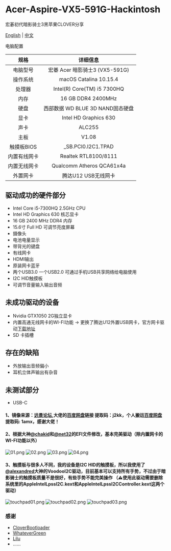 # Acer-Aspire-VX5-591G-Hackintosh
宏碁初代暗影骑士3黑苹果CLOVER分享

[English](README.md) | [中文](README-zh-CN.md)

电脑配置

|   规格   |               详细信息                |
| :------: | :-----------------------------------: |
| 电脑型号 |     宏碁 Acer 暗影骑士3 (VX5-591G)      |
| 操作系统 |         macOS Catalina 10.15.4        |
|  处理器  |      Intel(R) Core(TM) i5 7300HQ      |
|   内存   |          16 GB DDR4 2400MHz           |
|   硬盘   |    西部数据 WD BLUE 3D NAND固态硬盘      |
|   显卡   |         Intel HD Graphics 630         |
|   声卡   |                ALC255                 |
|   主板   |                 V1.08                 |
|  触摸板BIOS |         _SB.PCI0.I2C1.TPAD         |
| 内置有线网卡 |        Realtek RTL8100/8111         |
| 内置无线网卡 |      Qualcomm Atheros QCA61x4a       |
|  外置网卡  |           腾达U12 USB无线网卡           |

## 驱动成功的硬件部分
* Intel Core i5-7300HQ 2.5GHz CPU
* Intel HD Graphics 630 核芯显卡
* 16 GB 2400 MHz DDR4 内存
* 15.6寸 Full HD 可调节亮度屏幕
* 摄像头
* 电池电量显示
* 带背光的键盘
* 有线网卡
* HDMI输出
* 原装网卡蓝牙
* 两个USB3.0 一个USB2.0 可通过手机USB共享网络给电脑使用
* I2C HID触摸板
* 可调节音量输入输出音频

## 未成功驱动的设备
* Nvidia GTX1050 2G独立显卡
* 内置高通无线网卡的WI-FI功能 -> 更换了腾达U12外置USB网卡，官方网卡驱动[下载地址](https://www.tenda.com.cn/product/download/U12.html)
* SD 卡插槽

## 存在的缺陷
* 外放输出音频偏小
* 耳机立体声输出有杂音

## 未测试部分
* USB-C

#### 1、镜像来源：[远景论坛](http://bbs.pcbeta.com/viewthread-1836586-1-1.html),大佬的[百度网盘](https://pan.baidu.com/s/1kMmmfiDuGbB1FK27UOsnZw)链接 提取码：j2kk，个人搬运[百度网盘](https://pan.baidu.com/s/1fOuvAG9exDhwUFMkX2BPlg) 提取码: 1amx，感谢大佬！

#### 2、根据大神[@chakid](https://github.com/chakid/Acer-VX15-Hackintosh)和[@net32](https://github.com/net32/VX5-591G)的EFI文件修改，基本完美驱动（除内置网卡的WI-FI功能以外）
![01.png](https://github.com/LanbenGG/Acer-Aspire-VX5-591G-Hackintosh/blob/master/Picture/01.png)
![02.png](https://github.com/LanbenGG/Acer-Aspire-VX5-591G-Hackintosh/blob/master/Picture/02.png)
![03.png](https://github.com/LanbenGG/Acer-Aspire-VX5-591G-Hackintosh/blob/master/Picture/03.png)
![04.png](https://github.com/LanbenGG/Acer-Aspire-VX5-591G-Hackintosh/blob/master/Picture/04.png)

#### 3、触摸板与很多人不同，我的设备是I2C HID的触摸板，所以我使用了[@alexandred](https://github.com/alexandred/VoodooI2C)大神的VoodooI2C驱动，目前基本可以支持所有手势，不过由于暗影骑士的触摸板质量不是很好，有些手势不能完美操作 （⚠️使用此驱动需要删除系统里的AppleIntelLpssI2C.kext和AppleIntelLpssI2CController.kext这两个驱动）
![touchpad01.png](https://github.com/LanbenGG/Acer-Aspire-VX5-591G-Hackintosh/blob/master/Picture/touchpad01.png)
![touchpad02.png](https://github.com/LanbenGG/Acer-Aspire-VX5-591G-Hackintosh/blob/master/Picture/touchpad02.png)
![touchpad03.png](https://github.com/LanbenGG/Acer-Aspire-VX5-591G-Hackintosh/blob/master/Picture/touchpad03.png)

### 感谢
* [CloverBootloader](https://github.com/CloverHackyColor/CloverBootloader)
* [WhateverGreen](https://github.com/acidanthera/WhateverGreen)
* [Lilu](https://github.com/acidanthera/Lilu)
* ......
